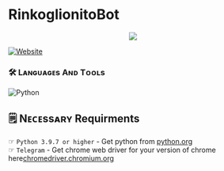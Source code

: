 # RinkoglionitoBot
<a href="https://t.me/RinkoglionitoBot">
  <p align="center">
    <img src="https://telegra.ph/file/1b37f9b5459ff4528c96b.png">
  </p>
</a>
<a href="https://discord.gg/MNsJu4AjxJ"><img alt="Website" src="https://telegra.ph/file/616bc0732af400e09ccb3.png"></a>


### 🛠️ Lᴀɴɢᴜᴀɢᴇs Aɴᴅ Tᴏᴏʟs

  ![Python](https://img.shields.io/badge/Python-3776AB?style=for-the-badge&logo=python&logoColor=white)
  

## 🗒️ Nᴇᴄᴇssᴀʀʏ Requirments

☞ `Python 3.9.7 or higher` - Get python from [python.org](https://www.python.org/downloads/)<br>
☞ `Telegram` - Get chrome web driver for your version of chrome here[chromedriver.chromium.org](https://chromedriver.chromium.org/downloads)<br>
